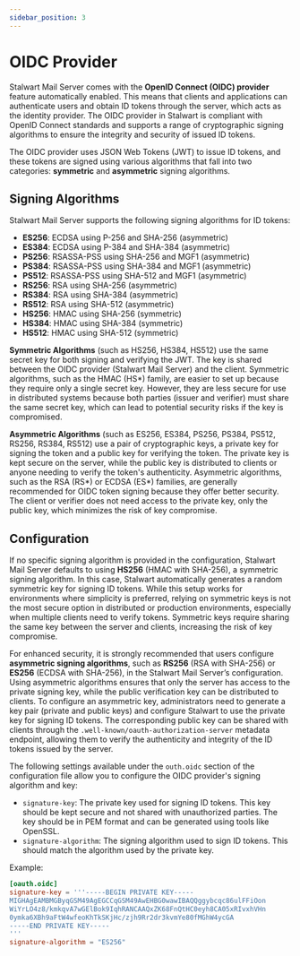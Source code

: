 ```yaml
---
sidebar_position: 3
---
```


# OIDC Provider

Stalwart Mail Server comes with the **OpenID Connect (OIDC) provider** feature automatically enabled. This means that clients and applications can authenticate users and obtain ID tokens through the server, which acts as the identity provider. The OIDC provider in Stalwart is compliant with OpenID Connect standards and supports a range of cryptographic signing algorithms to ensure the integrity and security of issued ID tokens.

The OIDC provider uses JSON Web Tokens (JWT) to issue ID tokens, and these tokens are signed using various algorithms that fall into two categories: **symmetric** and **asymmetric** signing algorithms.

## Signing Algorithms

Stalwart Mail Server supports the following signing algorithms for ID tokens:

- **ES256**: ECDSA using P-256 and SHA-256 (asymmetric)
- **ES384**: ECDSA using P-384 and SHA-384 (asymmetric)
- **PS256**: RSASSA-PSS using SHA-256 and MGF1 (asymmetric)
- **PS384**: RSASSA-PSS using SHA-384 and MGF1 (asymmetric)
- **PS512**: RSASSA-PSS using SHA-512 and MGF1 (asymmetric)
- **RS256**: RSA using SHA-256 (asymmetric)
- **RS384**: RSA using SHA-384 (asymmetric)
- **RS512**: RSA using SHA-512 (asymmetric)
- **HS256**: HMAC using SHA-256 (symmetric)
- **HS384**: HMAC using SHA-384 (symmetric)
- **HS512**: HMAC using SHA-512 (symmetric)

**Symmetric Algorithms** (such as HS256, HS384, HS512) use the same secret key for both signing and verifying the JWT. The key is shared between the OIDC provider (Stalwart Mail Server) and the client. Symmetric algorithms, such as the HMAC (HS*) family, are easier to set up because they require only a single secret key. However, they are less secure for use in distributed systems because both parties (issuer and verifier) must share the same secret key, which can lead to potential security risks if the key is compromised.

**Asymmetric Algorithms** (such as ES256, ES384, PS256, PS384, PS512, RS256, RS384, RS512) use a pair of cryptographic keys, a private key for signing the token and a public key for verifying the token. The private key is kept secure on the server, while the public key is distributed to clients or anyone needing to verify the token's authenticity. Asymmetric algorithms, such as the RSA (RS*) or ECDSA (ES*) families, are generally recommended for OIDC token signing because they offer better security. The client or verifier does not need access to the private key, only the public key, which minimizes the risk of key compromise.

## Configuration

If no specific signing algorithm is provided in the configuration, Stalwart Mail Server defaults to using **HS256** (HMAC with SHA-256), a symmetric signing algorithm. In this case, Stalwart automatically generates a random symmetric key for signing ID tokens. While this setup works for environments where simplicity is preferred, relying on symmetric keys is not the most secure option in distributed or production environments, especially when multiple clients need to verify tokens. Symmetric keys require sharing the same key between the server and clients, increasing the risk of key compromise.

For enhanced security, it is strongly recommended that users configure **asymmetric signing algorithms**, such as **RS256** (RSA with SHA-256) or **ES256** (ECDSA with SHA-256), in the Stalwart Mail Server’s configuration. Using asymmetric algorithms ensures that only the server has access to the private signing key, while the public verification key can be distributed to clients. To configure an asymmetric key, administrators need to generate a key pair (private and public keys) and configure Stalwart to use the private key for signing ID tokens. The corresponding public key can be shared with clients through the `.well-known/oauth-authorization-server` metadata endpoint, allowing them to verify the authenticity and integrity of the ID tokens issued by the server.

The following settings available under the `outh.oidc` section of the configuration file allow you to configure the OIDC provider's signing algorithm and key:

- `signature-key`: The private key used for signing ID tokens. This key should be kept secure and not shared with unauthorized parties. The key should be in PEM format and can be generated using tools like OpenSSL.
- `signature-algorithm`: The signing algorithm used to sign ID tokens. This should match the algorithm used by the private key.

Example:

```toml
[oauth.oidc]
signature-key = '''-----BEGIN PRIVATE KEY-----
MIGHAgEAMBMGByqGSM49AgEGCCqGSM49AwEHBG0wawIBAQQggybcqc86ulFFiOon
WiYrLO4z8/kmkqvA7wGElBok9IqhRANCAAQxZK68FnQtHC0eyh8CA05xRIvxhVHn
0ymka6XBh9aFtW4wfeoKhTkSKjHc/zjh9Rr2dr3kvmYe80fMGhW4ycGA
-----END PRIVATE KEY-----
'''
signature-algorithm = "ES256"
```